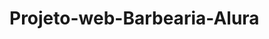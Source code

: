 # Projeto-web-Barbearia-Alura

<!-- HTML
legenda: <tag> 
  
Título: <h1> termina o título </h1>
Parágrafo: <p> termina o parágrafo </p>
Negrito: <strong> termina em negrito </strong>
Itálico: <em> termina em itálico </em>
<!DOCTYPE html> última versão 
<meta charset="UTF-8"> dicionário linguagem 
<title> Título da página web
<head> conteúdo para o navegador 
<body> exibir a informação na página 
<ul> lista desordenada
<ol> lista ordenada
<link rel="stylesheet" href="style.css"> referenciar o arquivo css 
<img src ="banner.jpg"> subir imagem
id="banner" identificador
<header> cabeçalho
-->
  
<!-- CSS
style="font-size: 20px"; altera tamanho da fonte (base 16 pixels)
style="text-align: center"; alinhar o texto no centro
background: #CCCCCC; muda a cor do fundo para cinza (cor hexadecimal)
padding: 20px; espaçamento
display: inline-block; bordas
vertical-align: top; alinhamento
width: 20%; largura
margin-right: 15%; margem direita
-->
